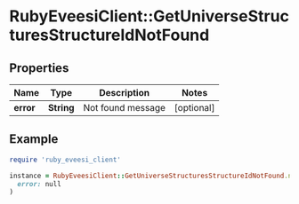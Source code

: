 # RubyEveesiClient::GetUniverseStructuresStructureIdNotFound

## Properties

| Name | Type | Description | Notes |
| ---- | ---- | ----------- | ----- |
| **error** | **String** | Not found message | [optional] |

## Example

```ruby
require 'ruby_eveesi_client'

instance = RubyEveesiClient::GetUniverseStructuresStructureIdNotFound.new(
  error: null
)
```

